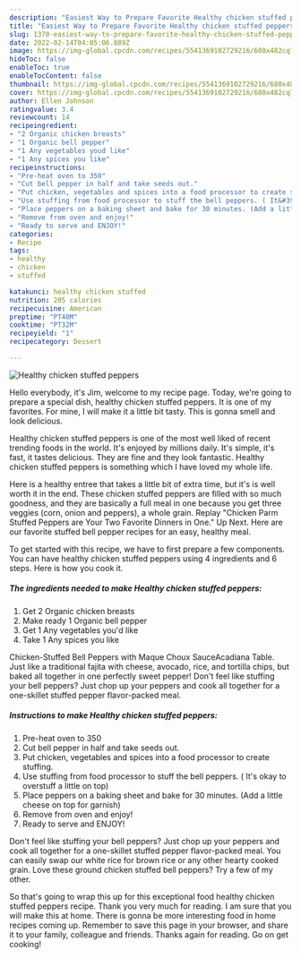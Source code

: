 ```yaml
---
description: "Easiest Way to Prepare Favorite Healthy chicken stuffed peppers"
title: "Easiest Way to Prepare Favorite Healthy chicken stuffed peppers"
slug: 1370-easiest-way-to-prepare-favorite-healthy-chicken-stuffed-peppers
date: 2022-02-14T04:05:06.889Z
image: https://img-global.cpcdn.com/recipes/5541369102729216/680x482cq70/healthy-chicken-stuffed-peppers-recipe-main-photo.jpg
hideToc: false
enableToc: true
enableTocContent: false
thumbnail: https://img-global.cpcdn.com/recipes/5541369102729216/680x482cq70/healthy-chicken-stuffed-peppers-recipe-main-photo.jpg
cover: https://img-global.cpcdn.com/recipes/5541369102729216/680x482cq70/healthy-chicken-stuffed-peppers-recipe-main-photo.jpg
author: Ellen Johnson
ratingvalue: 3.4
reviewcount: 14
recipeingredient:
- "2 Organic chicken breasts"
- "1 Organic bell pepper"
- "1 Any vegetables youd like"
- "1 Any spices you like"
recipeinstructions:
- "Pre-heat oven to 350"
- "Cut bell pepper in half and take seeds out."
- "Put chicken, vegetables and spices into a food processor to create stuffing."
- "Use stuffing from food processor to stuff the bell peppers. ( It&#39;s okay to overstuff a little on top)"
- "Place peppers on a baking sheet and bake for 30 minutes. (Add a little cheese on top for garnish)"
- "Remove from oven and enjoy!"
- "Ready to serve and ENJOY!"
categories:
- Recipe
tags:
- healthy
- chicken
- stuffed

katakunci: healthy chicken stuffed 
nutrition: 205 calories
recipecuisine: American
preptime: "PT40M"
cooktime: "PT32M"
recipeyield: "1"
recipecategory: Dessert

---
```



![Healthy chicken stuffed peppers](https://img-global.cpcdn.com/recipes/5541369102729216/680x482cq70/healthy-chicken-stuffed-peppers-recipe-main-photo.jpg)

Hello everybody, it's Jim, welcome to my recipe page. Today, we're going to prepare a special dish, healthy chicken stuffed peppers. It is one of my favorites. For mine, I will make it a little bit tasty. This is gonna smell and look delicious.

Healthy chicken stuffed peppers is one of the most well liked of recent trending foods in the world. It's enjoyed by millions daily. It's simple, it's fast, it tastes delicious. They are fine and they look fantastic. Healthy chicken stuffed peppers is something which I have loved my whole life.

Here is a healthy entree that takes a little bit of extra time, but it&#39;s is well worth it in the end. These chicken stuffed peppers are filled with so much goodness, and they are basically a full meal in one because you get three veggies (corn, onion and peppers), a whole grain. Replay &#34;Chicken Parm Stuffed Peppers are Your Two Favorite Dinners in One.&#34; Up Next. Here are our favorite stuffed bell pepper recipes for an easy, healthy meal.


To get started with this recipe, we have to first prepare a few components. You can have healthy chicken stuffed peppers using 4 ingredients and 6 steps. Here is how you cook it.

<!--inarticleads1-->

##### The ingredients needed to make Healthy chicken stuffed peppers:

1. Get 2 Organic chicken breasts
1. Make ready 1 Organic bell pepper
1. Get 1 Any vegetables you&#39;d like
1. Take 1 Any spices you like


Chicken-Stuffed Bell Peppers with Maque Choux SauceAcadiana Table. Just like a traditional fajita with cheese, avocado, rice, and tortilla chips, but baked all together in one perfectly sweet pepper! Don&#39;t feel like stuffing your bell peppers? Just chop up your peppers and cook all together for a one-skillet stuffed pepper flavor-packed meal. 

<!--inarticleads2-->

##### Instructions to make Healthy chicken stuffed peppers:

1. Pre-heat oven to 350
1. Cut bell pepper in half and take seeds out.
1. Put chicken, vegetables and spices into a food processor to create stuffing.
1. Use stuffing from food processor to stuff the bell peppers. ( It&#39;s okay to overstuff a little on top)
1. Place peppers on a baking sheet and bake for 30 minutes. (Add a little cheese on top for garnish)
1. Remove from oven and enjoy!
1. Ready to serve and ENJOY!

Don&#39;t feel like stuffing your bell peppers? Just chop up your peppers and cook all together for a one-skillet stuffed pepper flavor-packed meal. You can easily swap our white rice for brown rice or any other hearty cooked grain. Love these ground chicken stuffed bell peppers? Try a few of my other. 

So that's going to wrap this up for this exceptional food healthy chicken stuffed peppers recipe. Thank you very much for reading. I am sure that you will make this at home. There is gonna be more interesting food in home recipes coming up. Remember to save this page in your browser, and share it to your family, colleague and friends. Thanks again for reading. Go on get cooking!

